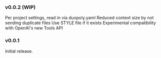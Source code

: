 ### v0.0.2 (WIP)

Per project settings, read in via duopoly.yaml
Reduced context size by not sending duplicate files
Use STYLE file if it exists
Experimental compatibility with OpenAI's new Tools API

### v0.0.1

Initial release.